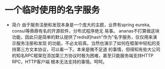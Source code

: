 # 一个临时使用的名字服务
* 简介
     由于服务注册和发现本身是一个庞大的主题，业界有spring eureka, consul等鼎鼎有名的开源软件，分布式程序绝无
     易事。
     ananas不打算做这块功能，因此只是简单的默认提供了redis的hash"作为"名字服务，仅仅用来演示服务注册和发现
     的功能，不必太较真。当然也演示了如何在框架中轻松的支持第三方文本协议，可以看一下。本来是微不足道
     的事情，但得知有些大公司的知名RPC框架在添加第三方协议时极为困难，甚至只能服务端支持HTTP RPC，HTTP客户端
     根本无法支持的事情。呵呵。


